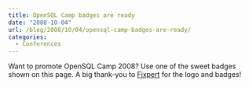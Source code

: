 ```yaml
---
title: OpenSQL Camp badges are ready
date: "2008-10-04"
url: /blog/2008/10/04/opensql-camp-badges-are-ready/
categories:
  - Conferences
---
```

Want to promote OpenSQL Camp 2008? Use one of the sweet badges shown on this page. A big thank-you to [Fixpert](http://www.fixpert.com/) for the logo and badges!
